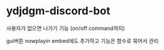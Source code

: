 # ydjdgm-discord-bot
사용자가 없으면 나가기 기능 (on/off command까지)

gui버튼 nowplayin embed에도 추가하고 기능은 함수로 묶어서 관리
